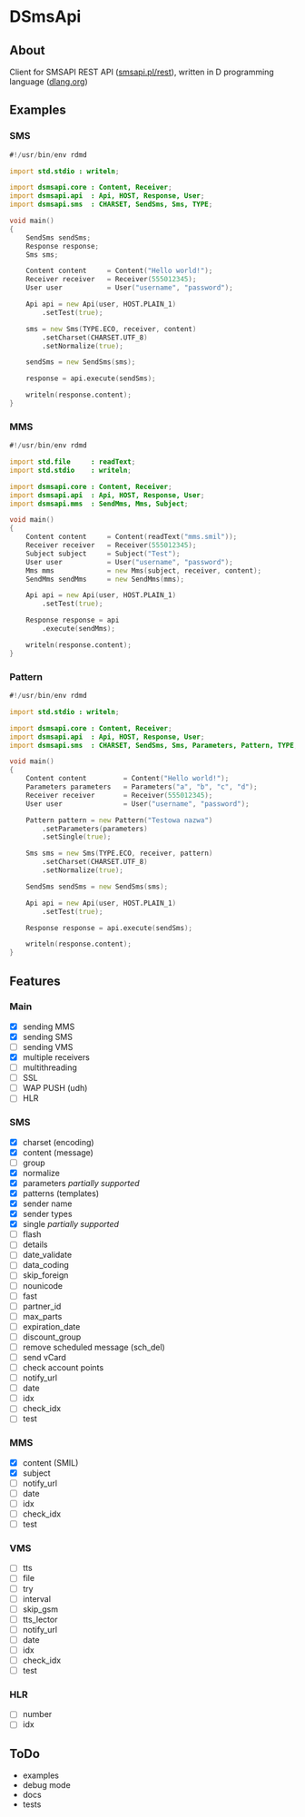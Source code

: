 # DSmsApi
## About
Client for SMSAPI REST API ([smsapi.pl/rest](http://smsapi.pl/rest)),
written in D programming language ([dlang.org](http://dlang.org))
## Examples
### SMS
``` D
#!/usr/bin/env rdmd

import std.stdio : writeln;

import dsmsapi.core : Content, Receiver;
import dsmsapi.api  : Api, HOST, Response, User;
import dsmsapi.sms  : CHARSET, SendSms, Sms, TYPE;

void main()
{
    SendSms sendSms;
    Response response;
    Sms sms;

    Content content     = Content("Hello world!");
    Receiver receiver   = Receiver(555012345);
    User user           = User("username", "password");

    Api api = new Api(user, HOST.PLAIN_1)
        .setTest(true);

    sms = new Sms(TYPE.ECO, receiver, content)
        .setCharset(CHARSET.UTF_8)
        .setNormalize(true);

    sendSms = new SendSms(sms);

    response = api.execute(sendSms);

    writeln(response.content);
}
```
### MMS
``` D
#!/usr/bin/env rdmd

import std.file     : readText;
import std.stdio    : writeln;

import dsmsapi.core : Content, Receiver;
import dsmsapi.api  : Api, HOST, Response, User;
import dsmsapi.mms  : SendMms, Mms, Subject;

void main()
{
    Content content     = Content(readText("mms.smil"));
    Receiver receiver   = Receiver(555012345);
    Subject subject     = Subject("Test");
    User user           = User("username", "password");
    Mms mms             = new Mms(subject, receiver, content);
    SendMms sendMms     = new SendMms(mms);

    Api api = new Api(user, HOST.PLAIN_1)
        .setTest(true);

    Response response = api
        .execute(sendMms);

    writeln(response.content);
}
```
### Pattern
``` D
#!/usr/bin/env rdmd

import std.stdio : writeln;

import dsmsapi.core : Content, Receiver;
import dsmsapi.api  : Api, HOST, Response, User;
import dsmsapi.sms  : CHARSET, SendSms, Sms, Parameters, Pattern, TYPE;

void main()
{
    Content content         = Content("Hello world!");
    Parameters parameters   = Parameters("a", "b", "c", "d");
    Receiver receiver       = Receiver(555012345);
    User user               = User("username", "password");

    Pattern pattern = new Pattern("Testowa nazwa")
        .setParameters(parameters)
        .setSingle(true);

    Sms sms = new Sms(TYPE.ECO, receiver, pattern)
        .setCharset(CHARSET.UTF_8)
        .setNormalize(true);

    SendSms sendSms = new SendSms(sms);

    Api api = new Api(user, HOST.PLAIN_1)
        .setTest(true);

    Response response = api.execute(sendSms);

    writeln(response.content);
}
```
## Features
### Main
- [x] sending MMS
- [x] sending SMS
- [ ] sending VMS
- [x] multiple receivers
- [ ] multithreading
- [ ] SSL
- [ ] WAP PUSH (udh)
- [ ] HLR

### SMS
- [x] charset (encoding)
- [x] content (message)
- [ ] group
- [x] normalize
- [x] parameters *partially supported*
- [x] patterns (templates)
- [x] sender name
- [x] sender types
- [x] single *partially supported*
- [ ] flash
- [ ] details
- [ ] date_validate
- [ ] data_coding
- [ ] skip_foreign
- [ ] nounicode
- [ ] fast
- [ ] partner_id
- [ ] max_parts
- [ ] expiration_date
- [ ] discount_group
- [ ] remove scheduled message (sch_del)
- [ ] send vCard
- [ ] check account points
- [ ] notify_url
- [ ] date
- [ ] idx
- [ ] check_idx
- [ ] test

### MMS
- [x] content (SMIL)
- [x] subject
- [ ] notify_url
- [ ] date
- [ ] idx
- [ ] check_idx
- [ ] test

### VMS
- [ ] tts
- [ ] file
- [ ] try
- [ ] interval
- [ ] skip_gsm
- [ ] tts_lector
- [ ] notify_url
- [ ] date
- [ ] idx
- [ ] check_idx
- [ ] test

### HLR
- [ ] number
- [ ] idx

## ToDo
 * examples
 * debug mode
 * docs
 * tests
